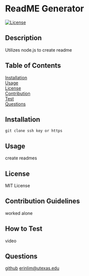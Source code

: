 # ReadME Generator

  [![License](https://img.shields.io/badge/License-MIT-yellow.svg)](https://opensource.org/licenses/MIT)

  ## Description
  Utilizes node.js to create readme

  ## Table of Contents
  [Installation](#Installation)  
  [Usage](#Usage)  
  [License](#License)  
  [Contribution](#Contribution-Guidelines)  
  [Test](#How-To-Test)  
  [Questions](#Questions)  
  
  ## Installation
  ```git clone ssh key or https```

  ## Usage
   create readmes

  ## License
  MIT License

  ## Contribution Guidelines
  worked alone

  ## How to Test
  video
  

  ## Questions
  [github](https://github.com/erinlim2001)
  erinlim@utexas.edu  

